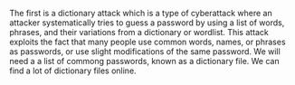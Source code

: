 The first is a dictionary attack which is a type of cyberattack where an attacker systematically tries to guess a password by using a list of words, phrases, and their variations from a dictionary or wordlist. 
This attack exploits the fact that many people use common words, names, or phrases as passwords, or use slight modifications of the same password.
We will need a a list of commong passwords, known as a dictionary file. We can find a lot of dictionary files online.

